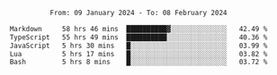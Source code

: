 <div align="center">
<p style="text-align: center;">
<!--START_SECTION:waka-->

```txt
From: 09 January 2024 - To: 08 February 2024

Markdown     58 hrs 46 mins  ██████████▓░░░░░░░░░░░░░░   42.49 %
TypeScript   55 hrs 49 mins  ██████████░░░░░░░░░░░░░░░   40.36 %
JavaScript   5 hrs 30 mins   █░░░░░░░░░░░░░░░░░░░░░░░░   03.99 %
Lua          5 hrs 17 mins   █░░░░░░░░░░░░░░░░░░░░░░░░   03.82 %
Bash         5 hrs 8 mins    █░░░░░░░░░░░░░░░░░░░░░░░░   03.72 %
```

<!--END_SECTION:waka-->
</p>
</div>
